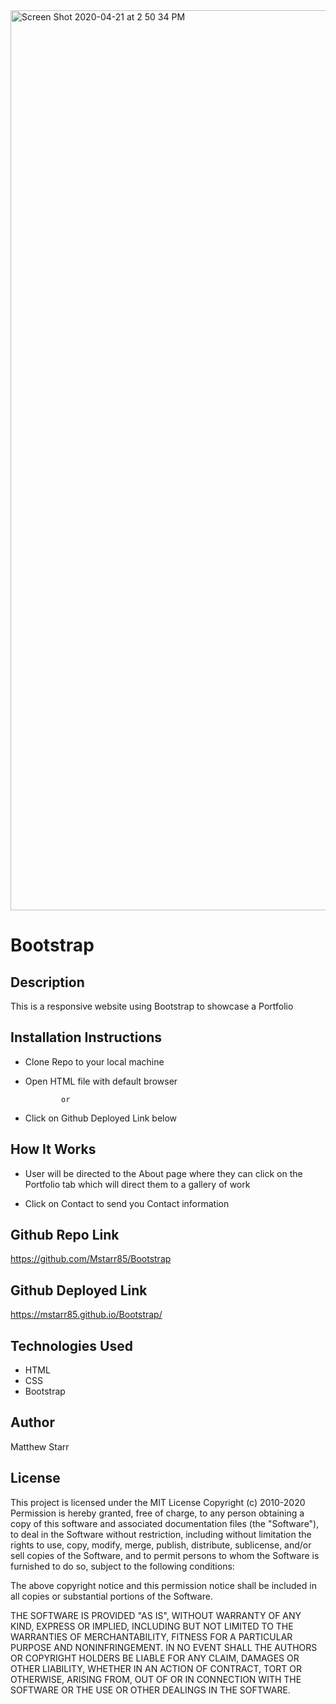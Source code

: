 <img width="1440" alt="Screen Shot 2020-04-21 at 2 50 34 PM" src="https://user-images.githubusercontent.com/53281244/79902595-bc667b80-83df-11ea-86b7-3d056f0d4892.png">


# Bootstrap

## Description

This is a responsive website using Bootstrap to showcase a Portfolio

## Installation Instructions 

 * Clone Repo to your local machine
 
 * Open HTML file with default browser
 
               or
               
 * Click on Github Deployed Link below

## How It Works

 * User will be directed to the About page where they can click  on the Portfolio tab which will direct them to a gallery of work 
 
 * Click on Contact to send you Contact information

## Github Repo Link

https://github.com/Mstarr85/Bootstrap

## Github Deployed Link

https://mstarr85.github.io/Bootstrap/
 

## Technologies Used

 * HTML
 * CSS
 * Bootstrap

## Author

Matthew Starr

## License

This project is licensed under the MIT License Copyright (c) 2010-2020 Permission is hereby granted, free of charge, to any person obtaining a copy of this software and associated documentation files (the "Software"), to deal in the Software without restriction, including without limitation the rights to use, copy, modify, merge, publish, distribute, sublicense, and/or sell copies of the Software, and to permit persons to whom the Software is furnished to do so, subject to the following conditions:

The above copyright notice and this permission notice shall be included in all copies or substantial portions of the Software.

THE SOFTWARE IS PROVIDED "AS IS", WITHOUT WARRANTY OF ANY KIND, EXPRESS OR IMPLIED, INCLUDING BUT NOT LIMITED TO THE WARRANTIES OF MERCHANTABILITY, FITNESS FOR A PARTICULAR PURPOSE AND NONINFRINGEMENT. IN NO EVENT SHALL THE AUTHORS OR COPYRIGHT HOLDERS BE LIABLE FOR ANY CLAIM, DAMAGES OR OTHER LIABILITY, WHETHER IN AN ACTION OF CONTRACT, TORT OR OTHERWISE, ARISING FROM, OUT OF OR IN CONNECTION WITH THE SOFTWARE OR THE USE OR OTHER DEALINGS IN THE SOFTWARE.


